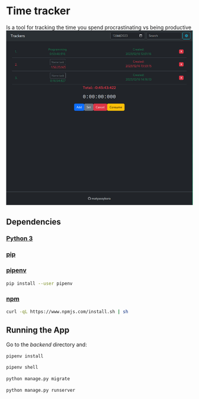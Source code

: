 # Time tracker
Is a tool for tracking the time you spend procrastinating vs being productive
![example](example.jpg)

## Dependencies
### [Python 3](https://www.python.org/downloads/)
### [pip](https://pip.pypa.io/en/stable/installation/)
### [pipenv](https://pipenv.pypa.io/en/latest/)
```sh
pip install --user pipenv
```
### [npm](https://www.npmjs.com/package/npm)
```sh
curl -qL https://www.npmjs.com/install.sh | sh
```

## Running the App
Go to the _backend_ directory and:
```sh
pipenv install
```
```sh
pipenv shell
```
```sh
python manage.py migrate
```
```sh
python manage.py runserver
```
